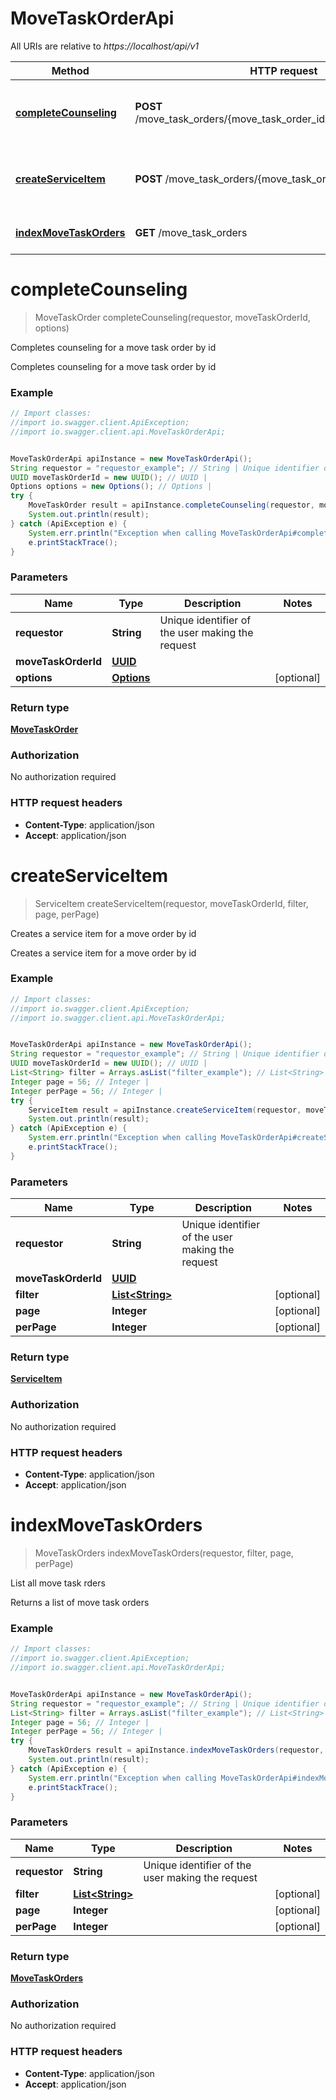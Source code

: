 # MoveTaskOrderApi

All URIs are relative to *https://localhost/api/v1*

Method | HTTP request | Description
------------- | ------------- | -------------
[**completeCounseling**](MoveTaskOrderApi.md#completeCounseling) | **POST** /move_task_orders/{move_task_order_id}/complete_counseling | Completes counseling for a move task order by id
[**createServiceItem**](MoveTaskOrderApi.md#createServiceItem) | **POST** /move_task_orders/{move_task_order_id}/service_items | Creates a service item for a move order by id
[**indexMoveTaskOrders**](MoveTaskOrderApi.md#indexMoveTaskOrders) | **GET** /move_task_orders | List all move task rders


<a name="completeCounseling"></a>
# **completeCounseling**
> MoveTaskOrder completeCounseling(requestor, moveTaskOrderId, options)

Completes counseling for a move task order by id

Completes counseling for a move task order by id

### Example
```java
// Import classes:
//import io.swagger.client.ApiException;
//import io.swagger.client.api.MoveTaskOrderApi;


MoveTaskOrderApi apiInstance = new MoveTaskOrderApi();
String requestor = "requestor_example"; // String | Unique identifier of the user making the request
UUID moveTaskOrderId = new UUID(); // UUID | 
Options options = new Options(); // Options | 
try {
    MoveTaskOrder result = apiInstance.completeCounseling(requestor, moveTaskOrderId, options);
    System.out.println(result);
} catch (ApiException e) {
    System.err.println("Exception when calling MoveTaskOrderApi#completeCounseling");
    e.printStackTrace();
}
```

### Parameters

Name | Type | Description  | Notes
------------- | ------------- | ------------- | -------------
 **requestor** | **String**| Unique identifier of the user making the request |
 **moveTaskOrderId** | [**UUID**](.md)|  |
 **options** | [**Options**](Options.md)|  | [optional]

### Return type

[**MoveTaskOrder**](MoveTaskOrder.md)

### Authorization

No authorization required

### HTTP request headers

 - **Content-Type**: application/json
 - **Accept**: application/json

<a name="createServiceItem"></a>
# **createServiceItem**
> ServiceItem createServiceItem(requestor, moveTaskOrderId, filter, page, perPage)

Creates a service item for a move order by id

Creates a service item for a move order by id

### Example
```java
// Import classes:
//import io.swagger.client.ApiException;
//import io.swagger.client.api.MoveTaskOrderApi;


MoveTaskOrderApi apiInstance = new MoveTaskOrderApi();
String requestor = "requestor_example"; // String | Unique identifier of the user making the request
UUID moveTaskOrderId = new UUID(); // UUID | 
List<String> filter = Arrays.asList("filter_example"); // List<String> | 
Integer page = 56; // Integer | 
Integer perPage = 56; // Integer | 
try {
    ServiceItem result = apiInstance.createServiceItem(requestor, moveTaskOrderId, filter, page, perPage);
    System.out.println(result);
} catch (ApiException e) {
    System.err.println("Exception when calling MoveTaskOrderApi#createServiceItem");
    e.printStackTrace();
}
```

### Parameters

Name | Type | Description  | Notes
------------- | ------------- | ------------- | -------------
 **requestor** | **String**| Unique identifier of the user making the request |
 **moveTaskOrderId** | [**UUID**](.md)|  |
 **filter** | [**List&lt;String&gt;**](String.md)|  | [optional]
 **page** | **Integer**|  | [optional]
 **perPage** | **Integer**|  | [optional]

### Return type

[**ServiceItem**](ServiceItem.md)

### Authorization

No authorization required

### HTTP request headers

 - **Content-Type**: application/json
 - **Accept**: application/json

<a name="indexMoveTaskOrders"></a>
# **indexMoveTaskOrders**
> MoveTaskOrders indexMoveTaskOrders(requestor, filter, page, perPage)

List all move task rders

Returns a list of move task orders

### Example
```java
// Import classes:
//import io.swagger.client.ApiException;
//import io.swagger.client.api.MoveTaskOrderApi;


MoveTaskOrderApi apiInstance = new MoveTaskOrderApi();
String requestor = "requestor_example"; // String | Unique identifier of the user making the request
List<String> filter = Arrays.asList("filter_example"); // List<String> | 
Integer page = 56; // Integer | 
Integer perPage = 56; // Integer | 
try {
    MoveTaskOrders result = apiInstance.indexMoveTaskOrders(requestor, filter, page, perPage);
    System.out.println(result);
} catch (ApiException e) {
    System.err.println("Exception when calling MoveTaskOrderApi#indexMoveTaskOrders");
    e.printStackTrace();
}
```

### Parameters

Name | Type | Description  | Notes
------------- | ------------- | ------------- | -------------
 **requestor** | **String**| Unique identifier of the user making the request |
 **filter** | [**List&lt;String&gt;**](String.md)|  | [optional]
 **page** | **Integer**|  | [optional]
 **perPage** | **Integer**|  | [optional]

### Return type

[**MoveTaskOrders**](MoveTaskOrders.md)

### Authorization

No authorization required

### HTTP request headers

 - **Content-Type**: application/json
 - **Accept**: application/json

